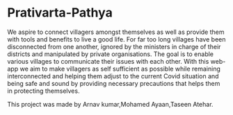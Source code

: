 # Prativarta-Pathya
 We aspire to connect villagers amongst themselves as well as provide them with tools and benefits to live a good life. For far too long villages have been disconnected from one another, ignored by the ministers in charge of their districts and manipulated by private organisations. The goal is to enable various villages to communicate their issues with each other.      With this web-app we aim to make villagers as self sufficient as possible while remaining interconnected and helping them adjust to the current Covid situation and being safe and sound by providing necessary precautions that helps them in protecting themselves.


This project was made by Arnav kumar,Mohamed Ayaan,Taseen Atehar.
